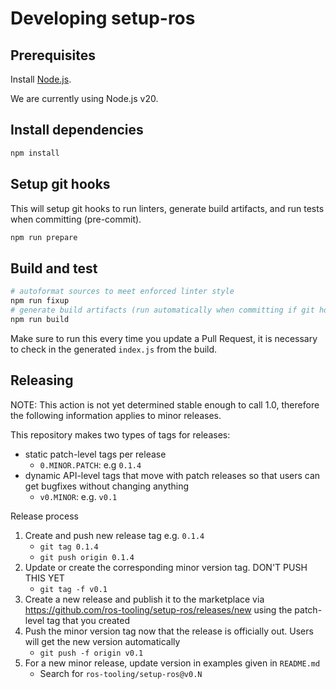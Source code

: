 # Developing setup-ros

## Prerequisites

Install [Node.js](https://nodejs.org/en/download/).

We are currently using Node.js v20.

## Install dependencies

```sh
npm install
```

## Setup git hooks

This will setup git hooks to run linters, generate build artifacts, and run tests when committing (pre-commit).

```sh
npm run prepare
```

## Build and test

```sh
# autoformat sources to meet enforced linter style
npm run fixup
# generate build artifacts (run automatically when committing if git hooks are installed)
npm run build
```

Make sure to run this every time you update a Pull Request, it is necessary to check in the generated `index.js` from the build.

## Releasing

NOTE: This action is not yet determined stable enough to call 1.0, therefore the following information applies to minor releases.

This repository makes two types of tags for releases:

* static patch-level tags per release
  * `0.MINOR.PATCH`: e.g `0.1.4`
* dynamic API-level tags that move with patch releases so that users can get bugfixes without changing anything
  * `v0.MINOR`: e.g. `v0.1`

Release process
1. Create and push new release tag e.g. `0.1.4`
    * `git tag 0.1.4`
    * `git push origin 0.1.4`
1. Update or create the corresponding minor version tag. DON'T PUSH THIS YET
    * `git tag -f v0.1`
1. Create a new release and publish it to the marketplace via https://github.com/ros-tooling/setup-ros/releases/new using the patch-level tag that you created
1. Push the minor version tag now that the release is officially out. Users will get the new version automatically
    * `git push -f origin v0.1`
1. For a new minor release, update version in examples given in `README.md`
    * Search for `ros-tooling/setup-ros@v0.N`
